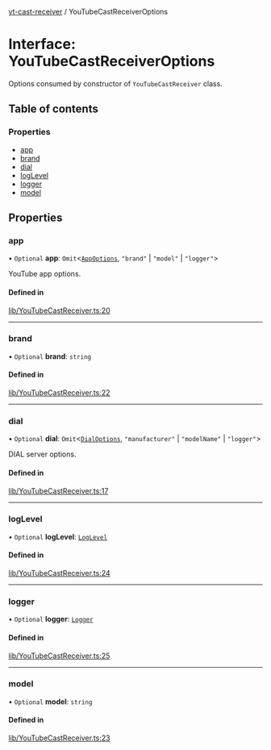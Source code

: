 [yt-cast-receiver](../README.md) / YouTubeCastReceiverOptions

# Interface: YouTubeCastReceiverOptions

Options consumed by constructor of `YouTubeCastReceiver` class.

## Table of contents

### Properties

- [app](YouTubeCastReceiverOptions.md#app)
- [brand](YouTubeCastReceiverOptions.md#brand)
- [dial](YouTubeCastReceiverOptions.md#dial)
- [logLevel](YouTubeCastReceiverOptions.md#loglevel)
- [logger](YouTubeCastReceiverOptions.md#logger)
- [model](YouTubeCastReceiverOptions.md#model)

## Properties

### app

• `Optional` **app**: `Omit`<[`AppOptions`](AppOptions.md), ``"brand"`` \| ``"model"`` \| ``"logger"``\>

YouTube app options.

#### Defined in

[lib/YouTubeCastReceiver.ts:20](https://github.com/patrickkfkan/yt-cast-receiver/blob/77915bb/src/lib/YouTubeCastReceiver.ts#L20)

___

### brand

• `Optional` **brand**: `string`

#### Defined in

[lib/YouTubeCastReceiver.ts:22](https://github.com/patrickkfkan/yt-cast-receiver/blob/77915bb/src/lib/YouTubeCastReceiver.ts#L22)

___

### dial

• `Optional` **dial**: `Omit`<[`DialOptions`](DialOptions.md), ``"manufacturer"`` \| ``"modelName"`` \| ``"logger"``\>

DIAL server options.

#### Defined in

[lib/YouTubeCastReceiver.ts:17](https://github.com/patrickkfkan/yt-cast-receiver/blob/77915bb/src/lib/YouTubeCastReceiver.ts#L17)

___

### logLevel

• `Optional` **logLevel**: [`LogLevel`](../README.md#loglevel)

#### Defined in

[lib/YouTubeCastReceiver.ts:24](https://github.com/patrickkfkan/yt-cast-receiver/blob/77915bb/src/lib/YouTubeCastReceiver.ts#L24)

___

### logger

• `Optional` **logger**: [`Logger`](Logger.md)

#### Defined in

[lib/YouTubeCastReceiver.ts:25](https://github.com/patrickkfkan/yt-cast-receiver/blob/77915bb/src/lib/YouTubeCastReceiver.ts#L25)

___

### model

• `Optional` **model**: `string`

#### Defined in

[lib/YouTubeCastReceiver.ts:23](https://github.com/patrickkfkan/yt-cast-receiver/blob/77915bb/src/lib/YouTubeCastReceiver.ts#L23)
